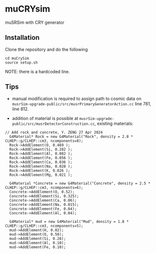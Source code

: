 # muCRYsim

muSRSim with CRY generator

## Installation

Clone the repository and do the following
```
cd muCrySim
source setup.sh
```

NOTE: there is a hardcoded line.

## Tips
- manual modification is required to assign path to cosmic data on ```musrSim-upgrade-public/src/musrPrimaryGeneratorAction.cc``` line 781, line 812.

- addition of material is possible at ```musrSim-upgrade-public/src/musrDetectorConstruction.cc```,
existing materials:

```
// Add rock and concrete, Y. ZENG 27 Apr 2024                                                                                                                                             
  G4Material* Rock = new G4Material("Rock", density = 2.8 * CLHEP::g/CLHEP::cm3, ncomponents=8);
  Rock->AddElement(O, 0.469 );
  Rock->AddElement(Si, 0.282 );
  Rock->AddElement(Al, 0.082 );
  Rock->AddElement(Fe, 0.056 );
  Rock->AddElement(Ca, 0.036 );
  Rock->AddElement(Na, 0.028 );
  Rock->AddElement(K, 0.026 );
  Rock->AddElement(Mg, 0.021 );

  G4Material *Concrete = new G4Material("Concrete", density = 2.5 * CLHEP::g/CLHEP::cm3, ncomponents=6);
  Concrete->AddElement(O, 0.52);
  Concrete->AddElement(Si, 0.325);
  Concrete->AddElement(Ca, 0.06);
  Concrete->AddElement(Na, 0.015);
  Concrete->AddElement(Fe, 0.04);
  Concrete->AddElement(Al, 0.04);

  G4Material* mud = new G4Material("Mud", density = 1.8 * CLHEP::g/CLHEP::cm3, ncomponents=5);
  mud->AddElement(H, 0.02);
  mud->AddElement(O, 0.50);
  mud->AddElement(Si, 0.28);
  mud->AddElement(Al, 0.10);
  mud->AddElement(Fe, 0.10);
  
```
